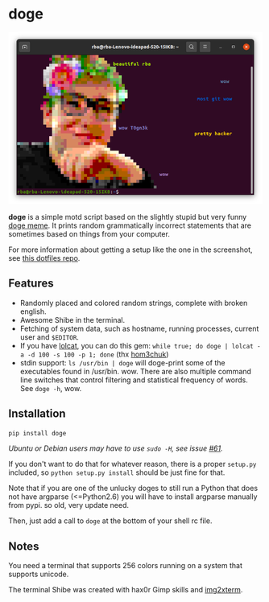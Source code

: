 doge
====

![wow screenshot](https://raw.githubusercontent.com/bottaluscio/doge-diegoterminal/master/example.png)


**doge** is a simple motd script based on the slightly stupid but very funny
[doge meme][doge]. It prints random grammatically incorrect statements that are
sometimes based on things from your computer.

For more information about getting a setup like the one in the screenshot, see
[this dotfiles repo][shameless].

## Features

* Randomly placed and colored random strings, complete with broken english.
* Awesome Shibe in the terminal.
* Fetching of system data, such as hostname, running processes, current user
  and `$EDITOR`.
* If you have [lolcat][lolcat], you can do this gem:
  `while true; do doge | lolcat -a -d 100 -s 100 -p 1; done`
  (thx [hom3chuk][hom3chuk])
* stdin support: `ls /usr/bin | doge` will doge-print some of the executables
  found in /usr/bin. wow. There are also multiple command line switches that
  control filtering and statistical frequency of words. See `doge -h`, wow.

## Installation

`pip install doge`

*Ubuntu or Debian users may have to use `sudo -H`, see issue [#61](https://github.com/thiderman/doge/issues/61).*

If you don't want to do that for whatever reason, there is a proper `setup.py`
included, so `python setup.py install` should be just fine for that.

Note that if you are one of the unlucky doges to still run a Python that does
not have argparse (<=Python2.6) you will have to install argparse manually from
pypi. so old, very update need.

Then, just add a call to `doge` at the bottom of your shell rc file.

## Notes

You need a terminal that supports 256 colors running on a system that supports
unicode.

The terminal Shibe was created with hax0r Gimp skills and [img2xterm][i2x].

[doge]: http://knowyourmeme.com/memes/doge
[i2x]: https://github.com/rossy2401/img2xterm
[hom3chuk]: https://github.com/hom3chuk
[lolcat]: https://github.com/busyloop/lolcat
[shameless]: https://github.com/thiderman/dotfiles
